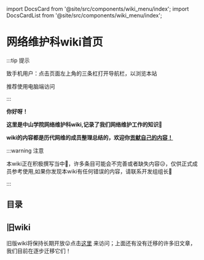 
import DocsCard from '@site/src/components/wiki_menu/index';
import DocsCardList from '@site/src/components/wiki_menu/index';

# 网络维护科wiki首页

:::tip 提示

致手机用户：点击页面左上角的三条杠打开导航栏，以浏览本站

推荐使用电脑端访问

:::

**你好呀！**

**这里是中山学院网络维护科wiki,记录了我们网络维护工作的知识📝**

**wiki的内容都是历代网维的成员整理总结的，欢迎你[贡献自己的内容！](https://github.com/ZSCNetSupportDept/website)**

:::warning 注意

本wiki正在积极撰写当中🤗，许多条目可能会不完善或者缺失内容😥，仅供正式成员参考使用,如果你发现本wiki有任何错误的内容，请联系开发组组长🫡

:::

## 目录
<cardContainer>
<DocsCard/>
</cardContainer>

## 旧wiki
旧版wiki将保持长期开放😛点击[这里](https://wiki.zsxyww.com) 来访问；上面还有没有迁移的许多旧文章，我们目前在逐步迁移它们！
